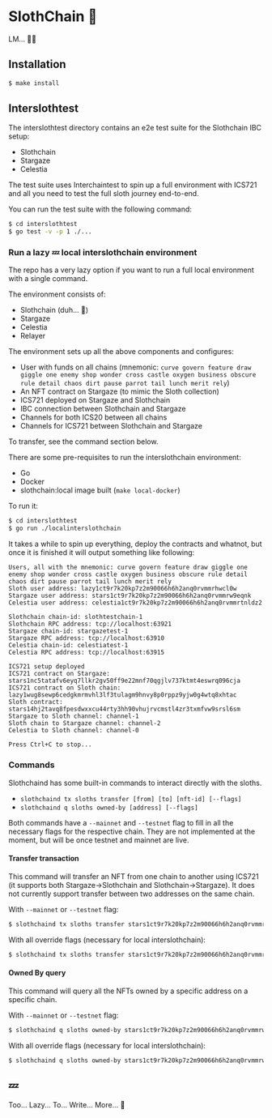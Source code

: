 # SlothChain 🦥

LM... 🦥💤

## Installation

```bash
$ make install
```

## Interslothtest

The interslothtest directory contains an e2e test suite for the Slothchain IBC setup:
- Slothchain
- Stargaze
- Celestia

The test suite uses Interchaintest to spin up a full environment with ICS721 and all you need to test the full
sloth journey end-to-end.

You can run the test suite with the following command:
```bash
$ cd interslothtest
$ go test -v -p 1 ./...
```

### Run a lazy 💤 local interslothchain environment

The repo has a very lazy option if you want to run a full local environment with a single command.

The environment consists of:
- Slothchain (duh... 🦥)
- Stargaze
- Celestia
- Relayer

The environment sets up all the above components and configures:
- User with funds on all chains (mnemonic: `curve govern feature draw giggle one enemy shop wonder cross castle oxygen business obscure rule detail chaos dirt pause parrot tail lunch merit rely`)
- An NFT contract on Stargaze (to mimic the Sloth collection)
- ICS721 deployed on Stargaze and Slothchain
- IBC connection between Slothchain and Stargaze
- Channels for both ICS20 between all chains
- Channels for ICS721 between Slothchain and Stargaze

To transfer, see the command section below.

There are some pre-requisites to run the interslothchain environment:
- Go
- Docker
- slothchain:local image built (`make local-docker`)

To run it:
```bash
$ cd interslothtest
$ go run ./localinterslothchain
```

It takes a while to spin up everything, deploy the contracts and whatnot, but once it is finished it will output something like following:
```shell
Users, all with the mnemonic: curve govern feature draw giggle one enemy shop wonder cross castle oxygen business obscure rule detail chaos dirt pause parrot tail lunch merit rely
Sloth user address: lazy1ct9r7k20kp7z2m90066h6h2anq0rvmmrhwcl0w
Stargaze user address: stars1ct9r7k20kp7z2m90066h6h2anq0rvmmrw9eqnk
Celestia user address: celestia1ct9r7k20kp7z2m90066h6h2anq0rvmmrtnldz2

Slothchain chain-id: slothtestchain-1
Slothchain RPC address: tcp://localhost:63921
Stargaze chain-id: stargazetest-1
Stargaze RPC address: tcp://localhost:63910
Celestia chain-id: celestiatest-1
Celestia RPC address: tcp://localhost:63915

ICS721 setup deployed
ICS721 contract on Stargaze: stars1nc5tatafv6eyq7llkr2gv50ff9e22mnf70qgjlv737ktmt4eswrq096cja
ICS721 contract on Sloth chain: lazy1wug8sewp6cedgkmrmvhl3lf3tulagm9hnvy8p0rppz9yjw0g4wtq8xhtac
Sloth contract: stars14hj2tavq8fpesdwxxcu44rty3hh90vhujrvcmstl4zr3txmfvw9srsl6sm
Stargaze to Sloth channel: channel-1
Sloth chain to Stargaze channel: channel-2
Celestia to Sloth channel: channel-0

Press Ctrl+C to stop...
```

### Commands

Slothchaind has some built-in commands to interact directly with the sloths.
- `slothchaind tx sloths transfer [from] [to] [nft-id] [--flags]`
- `slothchaind q sloths owned-by [address] [--flags]`

Both commands have a `--mainnet` and `--testnet` flag to fill in all the necessary flags for the respective chain.
They are not implemented at the moment, but will be once testnet and mainnet are live.

#### Transfer transaction

This command will transfer an NFT from one chain to another using ICS721 (it supports both Stargaze->Slothchain and Slothchain->Stargaze).
It does not currently support transfer between two addresses on the same chain.

With `--mainnet` or `--testnet` flag:
```bash
$ slothchaind tx sloths transfer stars1ct9r7k20kp7z2m90066h6h2anq0rvmmrw9eqnk stars1ct9r7k20kp7z2m90066h6h2anq0rvmmrw9eqnk 1 --testnet
```

With all override flags (necessary for local interslothchain):
```bash
$ slothchaind tx sloths transfer stars1ct9r7k20kp7z2m90066h6h2anq0rvmmrw9eqnk lazy1ct9r7k20kp7z2m90066h6h2anq0rvmmrhwcl0w 1 --node tcp://localhost:57023 --chain-id stargazetest-1 --nft-contract stars14hj2tavq8fpesdwxxcu44rty3hh90vhujrvcmstl4zr3txmfvw9srsl6sm --ics721-contract stars1nc5tatafv6eyq7llkr2gv50ff9e22mnf70qgjlv737ktmt4eswrq096cja --ics721-channel channel-1 --gas auto --gas-adjustment 1.5 --keyring-backend test
```

#### Owned By query

This command will query all the NFTs owned by a specific address on a specific chain.

With `--mainnet` or `--testnet` flag:
```bash
$ slothchaind q sloths owned-by stars1ct9r7k20kp7z2m90066h6h2anq0rvmmrw9eqnk --mainnet
```

With all override flags (necessary for local interslothchain):
```bash
$ slothchaind q sloths owned-by stars1ct9r7k20kp7z2m90066h6h2anq0rvmmrw9eqnk --node tcp://localhost:57023 --nft-contract stars14hj2tavq8fpesdwxxcu44rty3hh90vhujrvcmstl4zr3txmfvw9srsl6sm
```
## 💤
Too... Lazy... To... Write... More... 🦥